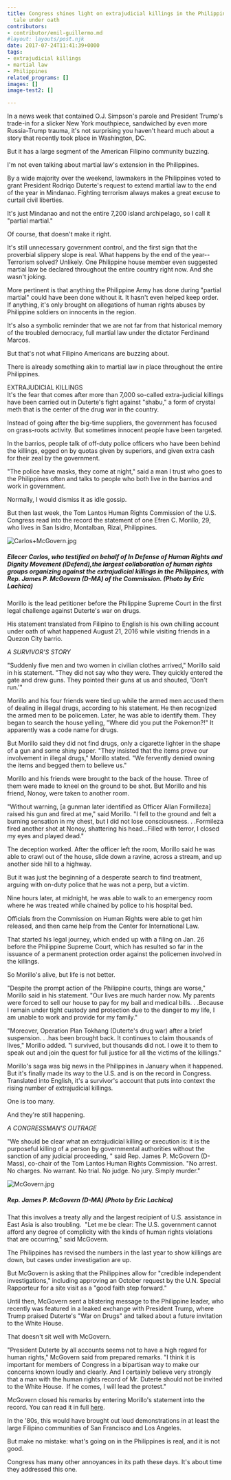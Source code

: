 ```yaml
---
title: Congress shines light on extrajudicial killings in the Philippines; A survivor’s
  tale under oath
contributors:
- contributor/emil-guillermo.md
#layout: layouts/post.njk
date: 2017-07-24T11:41:39+0000
tags:
- extrajudicial killings
- martial law
- Philippines
related_programs: []
images: []
image-test2: []

---
```

In a news week that contained O.J. Simpson's parole and President Trump's trade-in for a slicker New York mouthpiece, sandwiched by even more Russia-Trump trauma, it's not surprising you haven't heard much about a story that recently took place in Washington, DC.

But it has a large segment of the American Filipino community buzzing.

I'm not even talking about martial law's extension in the Philippines.

By a wide majority over the weekend, lawmakers in the Philippines voted to grant President Rodriqo Duterte's request to extend martial law to the end of the year in Mindanao. Fighting terrorism always makes a great excuse to curtail civil liberties.

It's just Mindanao and not the entire 7,200 island archipelago, so I call it "partial martial."

Of course, that doesn't make it right.

It's still unnecessary government control, and the first sign that the proverbial slippery slope is real. What happens by the end of the year--Terrorism solved? Unlikely. One Philippine house member even suggested martial law be declared throughout the entire country right now. And she wasn't joking.

More pertinent is that anything the Philippine Army has done during "partial martial" could have been done without it. It hasn't even helped keep order. If anything, it's only brought on allegations of human rights abuses by Philippine soldiers on innocents in the region.

It's also a symbolic reminder that we are not far from that historical memory of the troubled democracy, full martial law under the dictator Ferdinand Marcos.

But that's not what Filipino Americans are buzzing about.

There is already something akin to martial law in place throughout the entire Philippines.

EXTRAJUDICIAL KILLINGS  
It's the fear that comes after more than 7,000 so-called extra-judicial killings have been carried out in Duterte's fight against "shabu," a form of crystal meth that is the center of the drug war in the country.

Instead of going after the big-time suppliers, the government has focused on grass-roots activity. But sometimes innocent people have been targeted.

In the barrios, people talk of off-duty police officers who have been behind the killings, egged on by quotas given by superiors, and given extra cash for their zeal by the government.

"The police have masks, they come at night," said a man I trust who goes to the Philippines often and talks to people who both live in the barrios and work in government.

Normally, I would dismiss it as idle gossip.

But then last week, the Tom Lantos Human Rights Commission of the U.S. Congress read into the record the statement of one Efren C. Morillo, 29, who lives in San Isidro, Montalban, Rizal, Philippines.

![Carlos+McGovern.jpg](/uploads/Carlos%2BMcGovern.jpg)

##### Ellecer Carlos, who testified on behalf of In Defense of Human Rights and Dignity Movement (iDefend),the largest collaboration of human rights groups organizing against the extrajudicial killings in the Philippines, with Rep. James P. McGovern (D-MA) of the Commission. (Photo by Eric Lachica)

Morillo is the lead petitioner before the Philippine Supreme Court in the first legal challenge against Duterte's war on drugs.

His statement translated from Filipino to English is his own chilling account under oath of what happened August 21, 2016 while visiting friends in a Quezon City barrio.

_A SURVIVOR'S STORY_  
  
"Suddenly five men and two women in civilian clothes arrived," Morillo said in his statement. "They did not say who they were. They quickly entered the gate and drew guns. They pointed their guns at us and shouted, 'Don't run.'"

Morillo and his four friends were tied up while the armed men accused them of dealing in illegal drugs, according to his statement. He then recognized the armed men to be policemen. Later, he was able to identify them. They began to search the house yelling, "Where did you put the Pokemon?!" It apparently was a code name for drugs.

But Morillo said they did not find drugs, only a cigarette lighter in the shape of a gun and some shiny paper. "They insisted that the items prove our involvement in illegal drugs," Morillo stated. "We fervently denied owning the items and begged them to believe us."

Morillo and his friends were brought to the back of the house. Three of them were made to kneel on the ground to be shot. But Morillo and his friend, Nonoy, were taken to another room.

"Without warning, \[a gunman later identified as Officer Allan Formilleza\] raised his gun and fired at me," said Morillo. "I fell to the ground and felt a burning sensation in my chest, but I did not lose consciousness. . .Formileza fired another shot at Nonoy, shattering his head...Filled with terror, I closed my eyes and played dead."

The deception worked. After the officer left the room, Morillo said he was able to crawl out of the house, slide down a ravine, across a stream, and up another side hill to a highway.

But it was just the beginning of a desperate search to find treatment, arguing with on-duty police that he was not a perp, but a victim.

Nine hours later, at midnight, he was able to walk to an emergency room where he was treated while chained by police to his hospital bed.

Officials from the Commission on Human Rights were able to get him released, and then came help from the Center for International Law.

That started his legal journey, which ended up with a filing on Jan. 26 before the Philippine Supreme Court, which has resulted so far in the issuance of a permanent protection order against the policemen involved in the killings.

So Morillo's alive, but life is not better.

"Despite the prompt action of the Philippine courts, things are worse," Morillo said in his statement. "Our lives are much harder now. My parents were forced to sell our house to pay for my bail and medical bills. . .Because I remain under tight custody and protection due to the danger to my life, I am unable to work and provide for my family."

"Moreover, Operation Plan Tokhang (Duterte's drug war) after a brief suspension. . .has been brought back. It continues to claim thousands of lives," Morillo added. "I survived, but thousands did not. I owe it to them to speak out and join the quest for full justice for all the victims of the killings."

Morillo's saga was big news in the Philippines in January when it happened. But it's finally made its way to the U.S. and is on the record in Congress. Translated into English, it's a survivor's account that puts into context the rising number of extrajudicial killings.

One is too many.

And they're still happening.

_A CONGRESSMAN'S OUTRAGE_  
  
"We should be clear what an extrajudicial killing or execution is: it is the purposeful killing of a person by governmental authorities without the sanction of any judicial proceeding, " said Rep. James P. McGovern (D-Mass), co-chair of the Tom Lantos Human Rights Commission. "No arrest. No charges. No warrant. No trial. No judge. No jury. Simply murder."

![McGovern.jpg](/uploads/McGovern.jpg)

##### Rep. James P. McGovern (D-MA) (Photo by Eric Lachica)

That this involves a treaty ally and the largest recipient of U.S. assistance in East Asia is also troubling.  "Let me be clear: The U.S. government cannot afford any degree of complicity with the kinds of human rights violations that are occurring," said McGovern.

The Philippines has revised the numbers in the last year to show killings are down, but cases under investigation are up.

But McGovern is asking that the Philippines allow for "credible independent investigations," including approving an October request by the U.N. Special Rapporteur for a site visit as a "good faith step forward."

Until then, McGovern sent a blistering message to the Philippine leader, who recently was featured in a leaked exchange with President Trump, where Trump praised Duterte's "War on Drugs" and talked about a future invitation to the White House.

That doesn't sit well with McGovern.

"President Duterte by all accounts seems not to have a high regard for human rights," McGovern said from prepared remarks. "I think it is important for members of Congress in a bipartisan way to make our concerns known loudly and clearly. And I certainly believe very strongly that a man with the human rights record of Mr. Duterte should not be invited to the White House.  If he comes, I will lead the protest."

McGovern closed his remarks by entering Morillo's statement into the record. You can read it in full [here](https://humanrightscommission.house.gov/sites/humanrightscommission.house.gov/files/documents/Statement%20of%20Efren%20Morillo%20-%20US%20Congress.pdf).

In the '80s, this would have brought out loud demonstrations in at least the large Filipino communities of San Francisco and Los Angeles.

But make no mistake: what's going on in the Philippines is real, and it is not good.

Congress has many other annoyances in its path these days. It's about time they addressed this one.